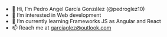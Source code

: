 - 👋 Hi, I’m Pedro Angel García González (@pedroglez10)
- 👀 I’m interested in Web development
- 🌱 I’m currently learning Frameworks JS as Angular and React
- 📫 Reach me at garciaglez@outlook.com

<!---
pedroglez10/pedroglez10 is a ✨ special ✨ repository because its `README.md` (this file) appears on your GitHub profile.
You can click the Preview link to take a look at your changes.
--->
